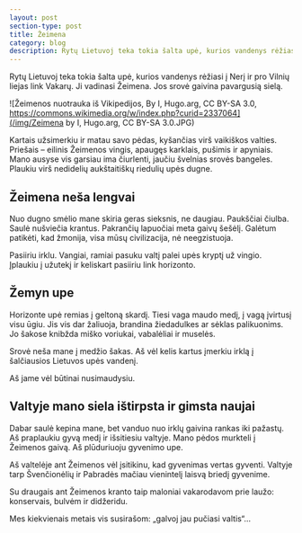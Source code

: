 ```yaml
---
layout: post
section-type: post
title: Žeimena
category: blog
description: Rytų Lietuvoj teka tokia šalta upė, kurios vandenys rėžiasi į Nerį ir pro Vilnių liejas link Vakarų. Ji vadinasi Žeimena. Jos srovė gaivina pavargusią sielą.
---
```

Rytų Lietuvoj teka tokia šalta upė, kurios vandenys rėžiasi į Nerį ir pro Vilnių liejas link Vakarų. Ji vadinasi Žeimena. Jos srovė gaivina pavargusią sielą.

![Žeimenos nuotrauka iš Vikipedijos, By I, Hugo.arg, CC BY-SA 3.0, https://commons.wikimedia.org/w/index.php?curid=2337064](/img/Zeimena by I, Hugo.arg, CC BY-SA 3.0.JPG)

Kartais užsimerkiu ir matau savo pėdas, kyšančias virš vaikiškos valties. Priešais – eilinis Žeimenos vingis, apaugęs karklais, pušimis ir apyniais. Mano ausyse vis garsiau ima čiurlenti, jaučiu švelnias srovės bangeles. Plaukiu virš nedidelių aukštaitiškų riedulių upės dugne.

## Žeimena neša lengvai
Nuo dugno smėlio mane skiria geras sieksnis, ne daugiau. Paukščiai čiulba. Saulė nušviečia krantus. Pakrančių lapuočiai meta gaivų šešėlį. Galėtum patikėti, kad žmonija, visa mūsų civilizacija, nė neegzistuoja.

Pasiiriu irklu. Vangiai, ramiai pasuku valtį palei upės kryptį už vingio. Įplaukiu į užutekį ir keliskart pasiiriu link horizonto.

## Žemyn upe
Horizonte upė remias į geltoną skardį. Tiesi vaga maudo medį, į vagą įvirtusį visu ūgiu. Jis vis dar žaliuoja, brandina žiedadulkes ar sėklas palikuonims. Jo šakose knibžda miško voriukai, vabalėliai ir muselės.

Srovė neša mane į medžio šakas. Aš vėl kelis kartus įmerkiu irklą į šalčiausios Lietuvos upės vandenį.

Aš jame vėl būtinai nusimaudysiu.

## Valtyje mano siela ištirpsta ir gimsta naujai
Dabar saulė kepina mane, bet vanduo nuo irklų gaivina rankas iki pažastų. Aš praplaukiu gyvą medį ir išsitiesiu valtyje. Mano pėdos murkteli į Žeimenos gaivą. Aš plūduriuoju gyvenimo upe.

Aš valtelėje ant Žeimenos vėl įsitikinu, kad gyvenimas vertas gyventi. Valtyje tarp Švenčionėlių ir Pabradės mačiau vienintelį laisvą briedį gyvenime.

Su draugais ant Žeimenos kranto taip maloniai vakarodavom prie laužo: konservais, bulvėm ir didžeridu.

Mes kiekvienais metais vis susirašom: „galvoj jau pučiasi valtis“...
